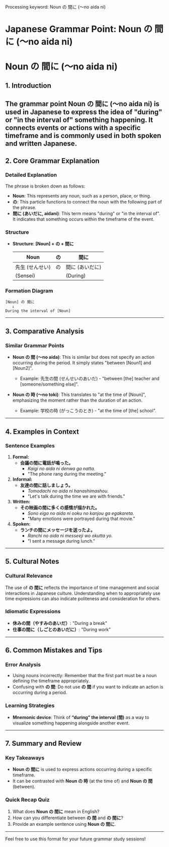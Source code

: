 Processing keyword: Noun の 間に (〜no aida ni)
# Japanese Grammar Point: Noun の 間に (〜no aida ni)
# Noun の 間に (〜no aida ni)
## 1. Introduction
The grammar point **Noun の 間に (〜no aida ni)** is used in Japanese to express the idea of "during" or "in the interval of" something happening. It connects events or actions with a specific timeframe and is commonly used in both spoken and written Japanese.
---
## 2. Core Grammar Explanation
### Detailed Explanation
The phrase is broken down as follows:
- **Noun**: This represents any noun, such as a person, place, or thing.
- **の**: This particle functions to connect the noun with the following part of the phrase.
- **間に (あいだに, aidani)**: This term means "during" or "in the interval of". It indicates that something occurs within the timeframe of the event.
### Structure
- **Structure**: **[Noun] + の + 間に**
  
  | Noun  | の    | 間に        |
  |-------|-------|-------------|
  | 先生 (せんせい) | の | 間に (あいだに) |
  | (Sensei) |   | (During) |
### Formation Diagram
```
[Noun] の 間に 
   ↓
During the interval of [Noun]
```
---
## 3. Comparative Analysis
### Similar Grammar Points
- **Noun の 間 (〜no aida)**: This is similar but does not specify an action occurring during the period. It simply states "between [Noun1] and [Noun2]". 
  - Example: 先生の間 (せんせいのあいだ) - "between [the] teacher and [someone/something else]".
  
- **Noun の 時 (〜no toki)**: This translates to "at the time of [Noun]", emphasizing the moment rather than the duration of an action.
  - Example: 学校の時 (がっこうのとき) - "at the time of [the] school".
---
## 4. Examples in Context
### Sentence Examples
1. **Formal:**
   - **会議の間に電話が鳴った。**
     - *Kaigi no aida ni denwa ga natta.*
     - "The phone rang during the meeting."
2. **Informal:**
   - **友達の間に話しましょう。**
     - *Tomodachi no aida ni hanashimashou.*
     - "Let's talk during the time we are with friends."
3. **Written:**
   - **その映画の間に多くの感情が描かれた。**
     - *Sono eiga no aida ni ooku no kanjou ga egakareta.*
     - "Many emotions were portrayed during that movie."
4. **Spoken:**
   - **ランチの間にメッセージを送ったよ。**
     - *Ranchi no aida ni messeeji wo okutta yo.*
     - "I sent a message during lunch."
---
## 5. Cultural Notes
### Cultural Relevance
The use of **の 間に** reflects the importance of time management and social interactions in Japanese culture. Understanding when to appropriately use time expressions can also indicate politeness and consideration for others.
### Idiomatic Expressions
- **休みの間（やすみのあいだ）**: "During a break"
- **仕事の間に（しごとのあいだに）**: "During work"
---
## 6. Common Mistakes and Tips
### Error Analysis
- Using nouns incorrectly: Remember that the first part must be a noun defining the timeframe appropriately.
- Confusing with **の 間**: Do not use **の 間** if you want to indicate an action is occurring during a period.
### Learning Strategies
- **Mnemonic device**: Think of **“during” the interval (間)** as a way to visualize something happening alongside another event. 
---
## 7. Summary and Review
### Key Takeaways
- **Noun の 間に** is used to express actions occurring during a specific timeframe.
- It can be contrasted with **Noun の 時** (at the time of) and **Noun の 間** (between).
### Quick Recap Quiz
1. What does **Noun の 間に** mean in English?
2. How can you differentiate between **の 間** and **の 間に**?
3. Provide an example sentence using **Noun の 間に**. 
---
Feel free to use this format for your future grammar study sessions!
